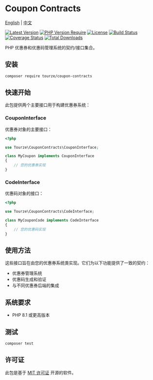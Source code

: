 # Coupon Contracts

[English](README.md) | [中文](README.zh-CN.md)

[![Latest Version](https://img.shields.io/packagist/v/tourze/coupon-contracts.svg?style=flat-square)](https://packagist.org/packages/tourze/coupon-contracts)
[![PHP Version Require](https://img.shields.io/packagist/php-v/tourze/coupon-contracts.svg?style=flat-square)](https://packagist.org/packages/tourze/coupon-contracts)
[![License](https://img.shields.io/packagist/l/tourze/coupon-contracts.svg?style=flat-square)](https://packagist.org/packages/tourze/coupon-contracts)
[![Build Status](https://img.shields.io/github/actions/workflow/status/tourze/coupon-contracts/ci.yml?style=flat-square)](https://github.com/tourze/coupon-contracts/actions)
[![Coverage Status](https://img.shields.io/coveralls/github/tourze/coupon-contracts?style=flat-square)](https://coveralls.io/github/tourze/coupon-contracts)
[![Total Downloads](https://img.shields.io/packagist/dt/tourze/coupon-contracts.svg?style=flat-square)](https://packagist.org/packages/tourze/coupon-contracts)

PHP 优惠券和优惠码管理系统的契约/接口集合。

## 安装

```bash
composer require tourze/coupon-contracts
```

## 快速开始

此包提供两个主要接口用于构建优惠券系统：

### CouponInterface

优惠券对象的主要接口：

```php
<?php

use Tourze\CouponContracts\CouponInterface;

class MyCoupon implements CouponInterface
{
    // 您的优惠券实现
}
```

### CodeInterface

优惠码对象的接口：

```php
<?php

use Tourze\CouponContracts\CodeInterface;

class MyCouponCode implements CodeInterface
{
    // 您的优惠码实现
}
```

## 使用方法

这些接口旨在由您的优惠券系统类实现。它们为以下功能提供了一致的契约：

- 优惠券管理系统
- 优惠码生成和验证
- 与不同优惠券后端的集成

## 系统要求

- PHP 8.1 或更高版本

## 测试

```bash
composer test
```

## 许可证

此包是基于 [MIT 许可证](LICENSE) 开源的软件。
